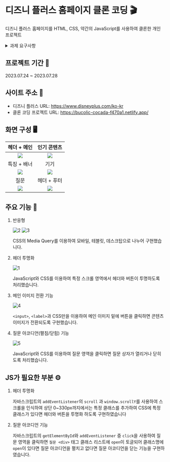 # 디즈니 플러스 홈페이지 클론 코딩 🎬

디즈니 플러스 홈페이지를 HTML, CSS, 약간의 JavaScript를 사용하여 클론한 개인 프로젝트

<details>
<summary>과제 요구사항</summary>

### 필수 요구사항

- [x] 과제에 대한 설명을 포함한 README.md 파일을 제공하세요!

- [x] 과제 결과와 비교할 수 있는 실제 사이트(페이지)의 주소를 명시하세요!
- [x] 과정에서 사용한 프로젝트 폴더/파일이 모두 포함돼야 합니다, 일부 파일만 제출하지 마세요!
- [x] 실제 서비스로 배포하고 접근 가능한 링크를 추가해야 합니다.

### 선택 요구사항

- [x] < header >, < section > 등 시멘틱 태그를 최대한 활용해보세요.
- [x] 실제 사이트의 레거시 코드 활용보단 최신의 CSS Flex 혹은 Grid 등을 활용해보세요.
- [ ] 부분적으로 BEM 방법론을 도입해보세요.
- [x] JS가 필요한 부분은 되도록 생략하되 이유를 명시해보세요.(CSS로 대체 가능한지 피드백이 있을 수 있겠죠?!)
- [x] JS가 필요한 부분 중 구현할 부분이 있다면 자유롭게 구현해보세요.(JS 과제가 아니니까 가볍게 구현하시길 추천해요)
</details>

## 프로젝트 기간 📆

2023.07.24 ~ 2023.07.28

## 사이트 주소 🔗

- 디즈니 플러스 URL: https://www.disneyplus.com/ko-kr
- 클론 코딩 프로젝트 URL: https://bucolic-cocada-f470a1.netlify.app/

## 화면 구성 🖥️

| 헤더 + 메인  | 인기 콘텐츠 |
| :--: | :--: |
| <img width=“500” src="https://github.com/KDT1-FE/Y_FE_HTML_CSS/assets/79249376/4e71c978-dda0-484b-98b8-113b0ba111f1"> | <img width=“500” src="https://github.com/KDT1-FE/Y_FE_HTML_CSS/assets/79249376/6cd22f6f-0556-4786-b27e-ed8595eaa284">  |
| 특징 + 배너 | 기기 |
| <img width=“500” src="https://github.com/KDT1-FE/Y_FE_HTML_CSS/assets/79249376/d31872aa-3181-4f34-8dbe-398cceb25ca7"> | <img width=“500” src="https://github.com/KDT1-FE/Y_FE_HTML_CSS/assets/79249376/3b82c8a0-b5eb-4ee5-a146-524cf24372bd"> |
| 질문 | 헤더 + 푸터 |
| <img width=“500” src="https://github.com/KDT1-FE/Y_FE_HTML_CSS/assets/79249376/766171b6-4313-41c3-ae4f-c7e33501ba06"> | <img width=“500” src="https://github.com/KDT1-FE/Y_FE_HTML_CSS/assets/79249376/3056e22f-d65f-4093-88aa-0b835c822d0d"> |

## 주요 기능 🔧

1. 반응형
   
    ![2](https://github.com/KDT1-FE/Y_FE_HTML_CSS/assets/79249376/4da847b6-9302-421a-ac48-ab4c6337e667)
    ![3](https://github.com/KDT1-FE/Y_FE_HTML_CSS/assets/79249376/8bbc2f26-dd73-479b-99b5-b9cc145aa3a0)

   CSS의 Media Query를 이용하여 모바일, 테블릿, 데스크탑으로 나누어 구현했습니다.
2. 헤더 투명화

   ![1](https://github.com/KDT1-FE/Y_FE_HTML_CSS/assets/79249376/220098d7-a1cf-4128-b322-00e0d48b8f1c)

   JavaScript와 CSS를 이용하여 특정 스크롤 영역에서 헤더와 버튼이 투명하도록 처리했습니다.
3. 메인 이미지 전환 기능

   ![4](https://github.com/KDT1-FE/Y_FE_HTML_CSS/assets/79249376/478c8701-dabd-48c1-a8ec-ffc85c5e5c56)

    `<input>`, `<label>`과 CSS만을 이용하여 메인 이미지 밑에 버튼을 클릭하면 콘텐츠 이미지가 전환되도록 구현했습니다.
4. 질문 아코디언(펼침/닫힘) 기능

    ![5](https://github.com/KDT1-FE/Y_FE_HTML_CSS/assets/79249376/e832a2d7-451e-42b9-909f-69c254052923)

   JavaScript와 CSS를 이용하여 질문 영역을 클릭하면 질문 상자가 열리거나 닫히도록 처리했습니다.


## JS가 필요한 부분 ⚙️
1. 헤더 투명화

    자바스크립트의 `addEventListener`의 `scroll` 과 `window.scrollY`를 사용하여 스크롤을 인식하여 상단 0~330px까지에서는 특정 클래스를 추가하여 CSS에 특정 클래스가 있다면 헤더와 버튼을 투명화 하도록 구현하였습니다

2. 질문 아코디언 기능

    자바스크립트의 `getElementById`와 `addEventListener` 중 `click`을 사용하여 질문 영역을 클릭하면 `질문 <div>` 태그 클래스 리스트에 `open`이 토글되어 클래스명에 `open`이 있다면 질문 아코디언을 펼치고 없다면 질문 아코디언을 닫는 기능을 구현하였습니다.
